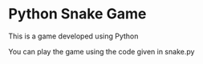 # Python Snake Game
This is a game developed using Python

You can play the game using the code given in snake.py
